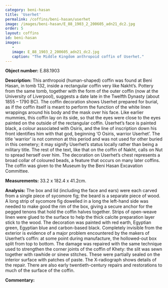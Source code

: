 ```yaml
---
category: beni-hasan
title: 'Userhet'
permalink: /coffins/beni-hasan/userhet
image: /images/beni-hasan/E_88_1903_2_200605_adn21_dc2.jpg
order: 5
layout: coffins
id: beni-hasan
images:
   -
   image: E_88_1903_2_200605_adn21_dc2.jpg
   caption: "The Middle Kingdom anthropoid coffin of Userhet."
---
```


**Object number:** E.88.1903

**Description:** This anthropoid (human-shaped) coffin was found at Beni Hasan, in tomb 132, inside a rectangular coffin very like Nakht’s. Pottery from the same tomb, together with the form of the outer coffin (now at the University of Liverpool), suggests a date late in the Twelfth Dynasty (about 1855 – 1790 BC). The coffin decoration shows Userhet prepared for burial, as if the coffin itself is meant to perform the function of the white linen wrappings around his body and the mask over his face. Like earlier mummies, this coffin lay on its side, so that the eyes were close to the eyes painted on the outside of the rectangular coffin. Userhet’s face is painted black, a colour associated with Osiris, and the line of inscription down his front identifies him with that god, beginning ‘O Osiris, warrior Userhet’. The title ‘warrior’ is not common at this period and was not used for other buried in this cemetery; it may signify Userhet’s status locally rather than being a military title. The rest of the text, like that on the coffin of Nakht, calls on Nut to spread herself over him. The decoration on Userhet’s chest represents a broad collar of coloured beads, a feature that occurs on many later coffins. The coffin was given to the Museum by the Beni Hasan Excavation Committee.

**Measurements:** 33.2 x 182.4 x 41.2cm.

**Analysis:** The box and lid (including the face and ears) were each carved from a single piece of sycomore fig; the beard is a separate piece of wood. A long strip of sycomore fig dowelled in a long the left-hand side was needed to make good the rim of the box, giving a secure anchor for the pegged tenons that hold the coffin halves together. Strips of open-weave linen were glued to the surface to help the thick calcite preparation layer stick to the wood. The decoration was painted with red earth, Egyptian green, Egyptian blue and carbon-based black. Completely invisible from the exterior is evidence of a major problem encountered by the makers of Userhet’s coffin: at some point during manufacture, the hollowed-out box split from top to bottom. The damage was repaired with the same technique used to strengthen the corner joints of the coffin of Khety: the slit was sewn together with rawhide or sinew stitches. These were partially sealed on the interior surface with patches of paste. The X-radiograph shows details of the repair. There are also early twentieth-century repairs and restorations to much of the surface of the coffin.

**Commentary:**

